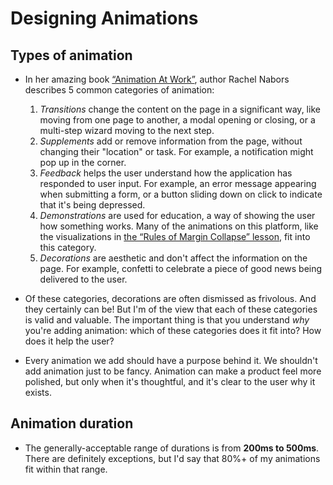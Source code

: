 # Designing Animations

## Types of animation

- In her amazing book [“Animation At Work”](https://abookapart.com/products/animation-at-work), author Rachel Nabors describes 5 common categories of animation:

  1.  _Transitions_ change the content on the page in a significant way, like moving from one page to another, a modal opening or closing, or a multi-step wizard moving to the next step.
  2.  _Supplements_ add or remove information from the page, without changing their "location" or task. For example, a notification might pop up in the corner.
  3.  _Feedback_ helps the user understand how the application has responded to user input. For example, an error message appearing when submitting a form, or a button sliding down on click to indicate that it's being depressed.
  4.  _Demonstrations_ are used for education, a way of showing the user how something works. Many of the animations on this platform, like the visualizations in [the “Rules of Margin Collapse” lesson](https://courses.joshwcomeau.com/css-for-js/01-rendering-logic-1/12-rules-of-margin-collapse), fit into this category.
  5.  _Decorations_ are aesthetic and don't affect the information on the page. For example, confetti to celebrate a piece of good news being delivered to the user.

- Of these categories, decorations are often dismissed as frivolous. And they certainly can be! But I'm of the view that each of these categories is valid and valuable. The important thing is that you understand _why_ you're adding animation: which of these categories does it fit into? How does it help the user?

- Every animation we add should have a purpose behind it. We shouldn't add animation just to be fancy. Animation can make a product feel more polished, but only when it's thoughtful, and it's clear to the user why it exists.

## Animation duration

- The generally-acceptable range of durations is from **200ms to 500ms**. There are definitely exceptions, but I'd say that 80%+ of my animations fit within that range.

